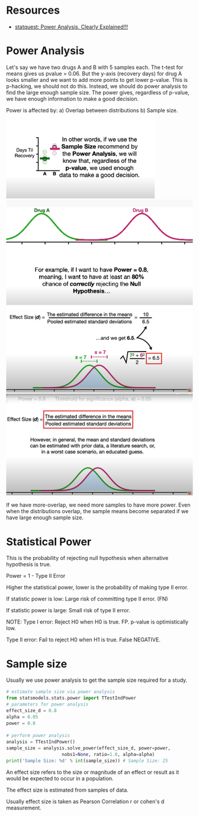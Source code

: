 # Resources
- [statquest: Power Analysis, Clearly Explained!!!](https://www.youtube.com/watch?v=VX_M3tIyiYk&t=667s)

# Power Analysis
Let's say we have two drugs A and B with 5 samples each. The t-test for means gives us pvalue = 0.06.
But the y-axis (recovery days) for drug A looks smaller and we want to add more points to get lower p-value. This is p-hacking, we should not do this. Instead, we should do power analysis to find the large enough sample size. The power gives, regardless of p-value, we have enough information to make a good decision.

Power is affected by: a) Overlap between distributions b) Sample size.
![](images/power_01.png)
![](images/power_02.png)
![](images/effect_size_d.png)
![](images/effect_size_d2.png)

If we have more-overlap, we need more samples to have more power.
Even when the distributions overlap, the sample means become separated if we have large enough sample size.


# Statistical Power
This is the probability of rejecting null hypothesis when alternative hypothesis is true.

Power = 1 - Type II Error

Higher the statistical power, lower is the probability of making type II error.

If statistic power is low: Large risk of committing type II error. (FN)

If statistic power is large: Small risk of type II error.


NOTE:
Type I error: Reject H0 when H0 is true. FP. p-value is optimistically low.

Type II error: Fail to reject H0 when H1 is true. False NEGATIVE.

# Sample size
Usually we use power analysis to get the sample size required for a study.

```python
# estimate sample size via power analysis
from statsmodels.stats.power import TTestIndPower
# parameters for power analysis
effect_size_d = 0.8
alpha = 0.05
power = 0.8

# perform power analysis
analysis = TTestIndPower()
sample_size = analysis.solve_power(effect_size_d, power=power,
                     nobs1=None, ratio=1.0, alpha=alpha)
print('Sample Size: %d' % int(sample_size)) # Sample Size: 25
```

An effect size refers to the size or magnitude of an effect or result as it would be expected to occur in a population.

The effect size is estimated from samples of data.

Usually effect size is taken as Pearson Correlation r or cohen's d measurement.
